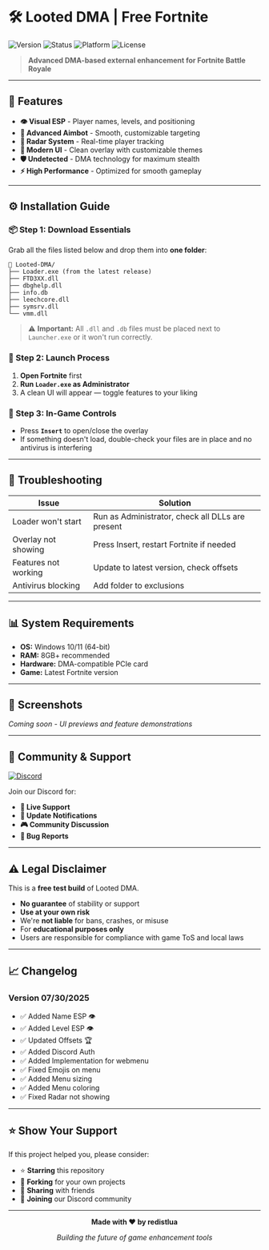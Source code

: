 # 🛠️ Looted DMA | Free Fortnite 

![Version](https://img.shields.io/badge/Version-07%2F30%2F2025-brightgreen)
![Status](https://img.shields.io/badge/Status-✅%20Fully%20Working-success)
![Platform](https://img.shields.io/badge/Platform-Windows-blue)
![License](https://img.shields.io/badge/License-Free-orange)

> **Advanced DMA-based external enhancement for Fortnite Battle Royale**

---

## 🚀 Features

- **👁️ Visual ESP** - Player names, levels, and positioning
- **🎯 Advanced Aimbot** - Smooth, customizable targeting
- **📡 Radar System** - Real-time player tracking
- **🎨 Modern UI** - Clean overlay with customizable themes
- **🛡️ Undetected** - DMA technology for maximum stealth
- **⚡ High Performance** - Optimized for smooth gameplay

---

## ⚙️ Installation Guide

### 📦 Step 1: Download Essentials
Grab all the files listed below and drop them into **one folder**:

```
📁 Looted-DMA/
├── Loader.exe (from the latest release)
├── FTD3XX.dll
├── dbghelp.dll
├── info.db
├── leechcore.dll
├── symsrv.dll
└── vmm.dll
```

> ⚠️ **Important:** All `.dll` and `.db` files must be placed next to `Launcher.exe` or it won't run correctly.

### 🚀 Step 2: Launch Process
1. **Open Fortnite** first
2. **Run `Loader.exe` as Administrator**
3. A clean UI will appear — toggle features to your liking

### 🎯 Step 3: In-Game Controls
- Press **`Insert`** to open/close the overlay
- If something doesn't load, double-check your files are in place and no antivirus is interfering

---

## 🔧 Troubleshooting

| Issue | Solution |
|-------|----------|
| Loader won't start | Run as Administrator, check all DLLs are present |
| Overlay not showing | Press Insert, restart Fortnite if needed |
| Features not working | Update to latest version, check offsets |
| Antivirus blocking | Add folder to exclusions |

---

## 📊 System Requirements

- **OS:** Windows 10/11 (64-bit)
- **RAM:** 8GB+ recommended
- **Hardware:** DMA-compatible PCIe card
- **Game:** Latest Fortnite version

---

## 🌟 Screenshots

*Coming soon - UI previews and feature demonstrations*

---

## 🤝 Community & Support

[![Discord](https://img.shields.io/discord/YOUR_DISCORD_ID?color=7289da&label=Discord&logo=discord&logoColor=white)](https://discord.gg/AUbR9hQkMC)

Join our Discord for:
- **💬 Live Support**
- **📢 Update Notifications** 
- **🎮 Community Discussion**
- **🐛 Bug Reports**

---

## ⚠️ Legal Disclaimer

This is a **free test build** of Looted DMA. 

- **No guarantee** of stability or support
- **Use at your own risk**
- We're **not liable** for bans, crashes, or misuse
- For **educational purposes only**
- Users are responsible for compliance with game ToS and local laws

---

## 📈 Changelog

### Version 07/30/2025
- ✅ Added Name ESP 👁
- ✅ Added Level ESP 👁  
- ✅ Updated Offsets 🏆
- ✅ Added Discord Auth
- ✅ Added Implementation for webmenu
- ✅ Fixed Emojis on menu
- ✅ Added Menu sizing
- ✅ Added Menu coloring
- ✅ Fixed Radar not showing

---

## ⭐ Show Your Support

If this project helped you, please consider:
- ⭐ **Starring** this repository
- 🍴 **Forking** for your own projects  
- 📢 **Sharing** with friends
- 💬 **Joining** our Discord community

---

<div align="center">

**Made with ❤️ by redistlua**

*Building the future of game enhancement tools*

</div>

